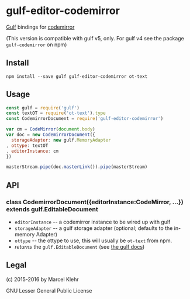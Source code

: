 # gulf-editor-codemirror
[Gulf](http://github.com/marcelklehr/gulf#readme) bindings for [codemirror](http://codemirror.net)

(This version is compatible with gulf v5, only. For gulf v4 see the package `gulf-codemirror` on npm)

## Install

```
npm install --save gulf gulf-editor-codemirror ot-text
```

## Usage

```js
const gulf = require('gulf')
const textOT = require('ot-text').type
const CodemirrorDocument = require('gulf-editor-codemirror')

var cm = CodeMirror(document.body)
var doc = new CodemirrorDocument({
  storageAdapter: new gulf.MemoryAdapter
, ottype: textOT
, editorInstance: cm
})

masterStream.pipe(doc.masterLink()).pipe(masterStream)
```

## API
### class CodemirrorDocument({editorInstance:CodeMirror, ...}) extends gulf.EditableDocument
  * `editorInstance` -- a codemirror instance to be wired up with gulf
  * `storageAdapter` -- a gulf storage adapter (optional; defaults to the in-memory Adapter)
  * `ottype` -- the ottype to use, this will usually be `ot-text` from npm.
  * *returns* the `gulf.EditableDocument` (see [the gulf docs](http://github.com/marcelklehr/gulf#readme))


## Legal
(c) 2015-2016 by Marcel Klehr

GNU Lesser General Public License
